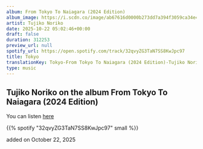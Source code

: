 ```yaml
---
album: From Tokyo To Naiagara (2024 Edition)
album_image: https://i.scdn.co/image/ab67616d0000b273dd7a394f3059ca34e4696c98
artist: Tujiko Noriko
date: 2025-10-22 05:02:46+00:00
draft: false
duration: 312253
preview_url: null
spotify_url: https://open.spotify.com/track/32qvyZG3TaN7SS8KwJpc97
title: Tokyo
translationKey: Tokyo-From Tokyo To Naiagara (2024 Edition)-Tujiko Noriko
type: music
---
```



## Tujiko Noriko on the album From Tokyo To Naiagara (2024 Edition)

You can listen [here](https://open.spotify.com/track/32qvyZG3TaN7SS8KwJpc97)

{{% spotify "32qvyZG3TaN7SS8KwJpc97" small %}}

added on October 22, 2025